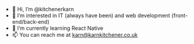 - 👋 Hi, I’m @kitchenerkarn
- 👀 I’m interested in IT (always have been) and web development (front-end/back-end)
- 🌱 I’m currently learning React Native
- 📫 You can reach me at karn@karnkitchener.co.uk

<!---
kitchenerkarn/kitchenerkarn is a ✨ special ✨ repository because its `README.md` (this file) appears on your GitHub profile.
You can click the Preview link to take a look at your changes.
--->
